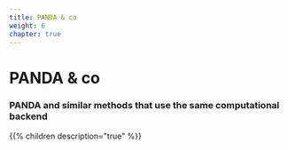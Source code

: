 ```yaml
---
title: PANDA & co
weight: 6
chapter: true
---
```


# PANDA & co

### PANDA and similar methods that use the same computational backend



{{% children description="true" %}}

